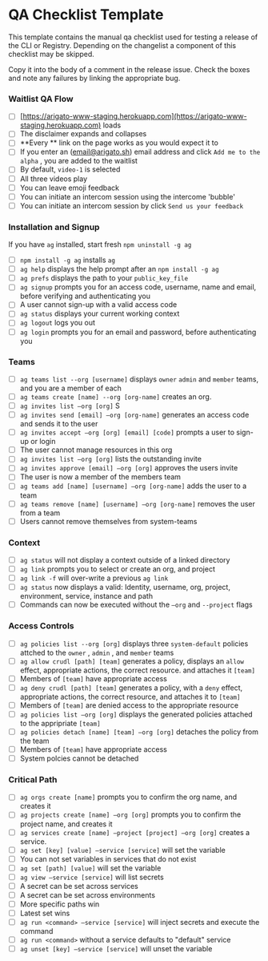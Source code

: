 # QA Checklist Template

This template contains the manual qa checklist used for testing a release of
the CLI or Registry. Depending on the changelist a component of this checklist
may be skipped.

Copy it into the body of a comment in the release issue. Check the boxes and
note any failures by linking the appropriate bug.

### Waitlist QA Flow

- [ ]   [https://arigato-www-staging.herokuapp.com](https://arigato-www-staging.herokuapp.com) loads
- [ ]  The disclaimer expands and collapses
- [ ]   **Every ** link on the page works as you would expect it to
- [ ]  If you enter an (email@arigato.sh) email address and click `Add me to the alpha` , you are added to the waitlist
- [ ]  By default, `video-1` is selected
- [ ]  All three videos play
- [ ]  You can leave emoji feedback
- [ ]  You can initiate an intercom session using the intercome 'bubble'
- [ ]  You can initiate an intercom session by click `Send us your feedback`

### Installation and Signup

If you have `ag` installed, start fresh `npm uninstall -g ag`

- [ ]   `npm install -g ag` installs `ag`
- [ ]   `ag help` displays the help prompt after an `npm install -g ag`
- [ ]   `ag prefs` displays the path to your `public_key_file`
- [ ]   `ag signup` prompts you for an access code, username, name and email, before verifying and authenticating you
- [ ]  A user cannot sign-up with a valid access code
- [ ]   `ag status` displays your current working context
- [ ]   `ag logout` logs you out
- [ ]   `ag login` prompts you for an email and password, before authenticating you

### Teams

- [ ]   `ag teams list --org [username]` displays `owner` `admin` and `member` teams, and you are a member of each
- [ ]   `ag teams create [name] --org [org-name]` creates an org.
- [ ]   `ag invites list —org [org]` S
- [ ]   `ag invites send [email] —org [org-name]` generates an access code and sends it to the user
- [ ]   `ag invites accept —org [org] [email] [code]` prompts a user to sign-up or login
- [ ]  The user cannot manage resources in this org
- [ ]   `ag invites list —org [org]` lists the outstanding invite
- [ ]   `ag invites approve [email] —org [org]` approves the users invite
- [ ]  The user is now a member of the members team
- [ ]   `ag teams add [name] [username] —org [org-name]` adds the user to a team
- [ ]   `ag teams remove [name] [username] —org [org-name]` removes the user from a team
- [ ]  Users cannot remove themselves from system-teams

### Context

- [ ]   `ag status` will not display a context outside of a linked directory
- [ ]   `ag link` prompts you to select or create an org, and project
- [ ]   `ag link -f` will over-write a previous `ag link`
- [ ]   `ag status` now displays a valid: Identity, username, org, project, environment, service, instance and path
- [ ]  Commands can now be executed without the `—org` and `--project` flags

### Access Controls

- [ ]   `ag policies list --org [org]` displays three `system-default` policies attched to the `owner` , `admin` , and `member` teams
- [ ]   `ag allow crudl [path] [team]` generates a policy, displays an `allow` effect, appropriate actions, the correct resource. and attaches it `[team]`
- [ ]  Members of `[team]` have appropriate access
- [ ]   `ag deny crudl [path] [team]` generates a policy, with a `deny` effect, appropriate actions, the correct resource, and attaches it to `[team]`
- [ ]  Members of `[team]` are denied access to the appropriate resource
- [ ]   `ag policies list —org [org]` displays the generated policies attached to the appripriate `[team]`
- [ ]   `ag policies detach [name] [team] —org [org]` detaches the policy from the team
- [ ]  Members of `[team]` have appropriate access
- [ ]  System polcies cannot be detached

### Critical Path

- [ ]   `ag orgs create [name]` prompts you to confirm the org name, and creates it
- [ ]   `ag projects create [name] —org [org]` prompts you to confirm the project name, and creates it
- [ ]   `ag services create [name] —project [project] —org [org]` creates a service.
- [ ]   `ag set [key] [value] —service [service]` will set the variable
- [ ]  You can not set variables in services that do not exist
- [ ]   `ag set [path] [value]` will set the variable
- [ ]   `ag view —service [service]` will list secrets
- [ ]  A secret can be set across services
- [ ]  A secret can be set across environments
- [ ]  More specific paths win
- [ ]  Latest set wins
- [ ]   `ag run <command> —service [service]` will inject secrets and execute the command
- [ ]   `ag run <command>` without a service defaults to "default" service
- [ ]   `ag unset [key] —service [service]` will unset the variable
